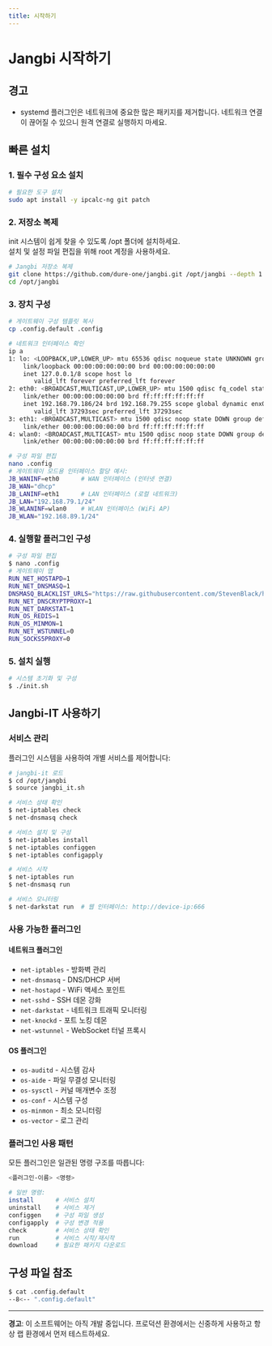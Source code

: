 ```yaml
---
title: 시작하기
---
```


# Jangbi 시작하기

## 경고

* systemd 플러그인은 네트워크에 중요한 많은 패키지를 제거합니다. 네트워크 연결이 끊어질 수 있으니 원격 연결로 실행하지 마세요.

## 빠른 설치

### 1. 필수 구성 요소 설치

```bash
# 필요한 도구 설치
sudo apt install -y ipcalc-ng git patch
```

### 2. 저장소 복제

init 시스템이 쉽게 찾을 수 있도록 /opt 폴더에 설치하세요.<br/>
설치 및 설정 파일 편집을 위해 root 계정을 사용하세요.

```bash
# Jangbi 저장소 복제
git clone https://github.com/dure-one/jangbi.git /opt/jangbi --depth 1
cd /opt/jangbi
```

### 3. 장치 구성

```bash
# 게이트웨이 구성 템플릿 복사
cp .config.default .config

# 네트워크 인터페이스 확인
ip a
1: lo: <LOOPBACK,UP,LOWER_UP> mtu 65536 qdisc noqueue state UNKNOWN group default qlen 1000
    link/loopback 00:00:00:00:00:00 brd 00:00:00:00:00:00
    inet 127.0.0.1/8 scope host lo
       valid_lft forever preferred_lft forever
2: eth0: <BROADCAST,MULTICAST,UP,LOWER_UP> mtu 1500 qdisc fq_codel state UP group default qlen 1000
    link/ether 00:00:00:00:00:00 brd ff:ff:ff:ff:ff:ff
    inet 192.168.79.186/24 brd 192.168.79.255 scope global dynamic enx00e04c680686
       valid_lft 37293sec preferred_lft 37293sec
3: eth1: <BROADCAST,MULTICAST> mtu 1500 qdisc noop state DOWN group default qlen 1000
    link/ether 00:00:00:00:00:00 brd ff:ff:ff:ff:ff:ff
4: wlan0: <BROADCAST,MULTICAST> mtu 1500 qdisc noop state DOWN group default qlen 1000
    link/ether 00:00:00:00:00:00 brd ff:ff:ff:ff:ff:ff

# 구성 파일 편집
nano .config
# 게이트웨이 모드용 인터페이스 할당 예시:
JB_WANINF=eth0      # WAN 인터페이스 (인터넷 연결)
JB_WAN="dhcp"
JB_LANINF=eth1      # LAN 인터페이스 (로컬 네트워크)
JB_LAN="192.168.79.1/24"
JB_WLANINF=wlan0    # WLAN 인터페이스 (WiFi AP)
JB_WLAN="192.168.89.1/24"
```

### 4. 실행할 플러그인 구성

```bash
# 구성 파일 편집
$ nano .config
# 게이트웨이 앱
RUN_NET_HOSTAPD=1
RUN_NET_DNSMASQ=1
DNSMASQ_BLACKLIST_URLS="https://raw.githubusercontent.com/StevenBlack/hosts/master/hosts"
RUN_NET_DNSCRYPTPROXY=1
RUN_NET_DARKSTAT=1
RUN_OS_REDIS=1
RUN_OS_MINMON=1
RUN_NET_WSTUNNEL=0
RUN_SOCKS5PROXY=0
```

### 5. 설치 실행

```bash
# 시스템 초기화 및 구성
$ ./init.sh
```

## Jangbi-IT 사용하기

### 서비스 관리

플러그인 시스템을 사용하여 개별 서비스를 제어합니다:

```bash
# jangbi-it 로드
$ cd /opt/jangbi
$ source jangbi_it.sh

# 서비스 상태 확인
$ net-iptables check
$ net-dnsmasq check

# 서비스 설치 및 구성
$ net-iptables install
$ net-iptables configgen
$ net-iptables configapply

# 서비스 시작
$ net-iptables run
$ net-dnsmasq run

# 서비스 모니터링
$ net-darkstat run  # 웹 인터페이스: http://device-ip:666
```

### 사용 가능한 플러그인

#### 네트워크 플러그인
- `net-iptables` - 방화벽 관리
- `net-dnsmasq` - DNS/DHCP 서버
- `net-hostapd` - WiFi 액세스 포인트
- `net-sshd` - SSH 데몬 강화
- `net-darkstat` - 네트워크 트래픽 모니터링
- `net-knockd` - 포트 노킹 데몬
- `net-wstunnel` - WebSocket 터널 프록시

#### OS 플러그인
- `os-auditd` - 시스템 감사
- `os-aide` - 파일 무결성 모니터링
- `os-sysctl` - 커널 매개변수 조정
- `os-conf` - 시스템 구성
- `os-minmon` - 최소 모니터링
- `os-vector` - 로그 관리

### 플러그인 사용 패턴

모든 플러그인은 일관된 명령 구조를 따릅니다:

```bash
<플러그인-이름> <명령>

# 일반 명령:
install      # 서비스 설치
uninstall    # 서비스 제거
configgen    # 구성 파일 생성
configapply  # 구성 변경 적용
check        # 서비스 상태 확인
run          # 서비스 시작/재시작
download     # 필요한 패키지 다운로드
```

## 구성 파일 참조
```bash
$ cat .config.default 
--8<-- ".config.default"
```

---

**경고**: 이 소프트웨어는 아직 개발 중입니다. 프로덕션 환경에서는 신중하게 사용하고 항상 랩 환경에서 먼저 테스트하세요.